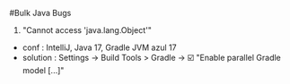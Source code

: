 #Bulk Java Bugs

1. "Cannot access 'java.lang.Object'" 
- conf : IntelliJ, Java 17, Gradle JVM azul 17
- solution : Settings -> Build Tools > Gradle -> ☑️ "Enable parallel Gradle model [...]"

